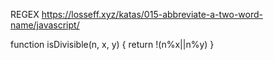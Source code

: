 REGEX https://losseff.xyz/katas/015-abbreviate-a-two-word-name/javascript/

function isDivisible(n, x, y) {
return !(n%x||n%y)
}
